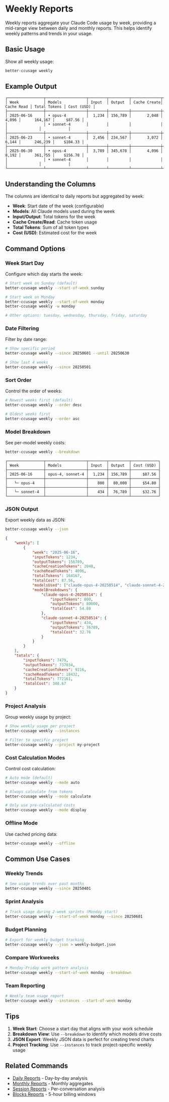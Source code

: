 # Weekly Reports

Weekly reports aggregate your Claude Code usage by week, providing a mid-range view between daily and monthly reports. This helps identify weekly patterns and trends in your usage.

## Basic Usage

Show all weekly usage:

```bash
better-ccusage weekly
```

## Example Output

```
┌────────────────┬──────────────────┬────────┬─────────┬─────────────┬────────────┬──────────────┬────────────┐
│ Week           │ Models           │ Input  │ Output  │ Cache Create│ Cache Read │ Total Tokens │ Cost (USD) │
├────────────────┼──────────────────┼────────┼─────────┼─────────────┼────────────┼──────────────┼────────────┤
│ 2025-06-16     │ • opus-4         │  1,234 │ 156,789 │       2,048 │      4,096 │      164,167 │     $87.56 │
│                │ • sonnet-4       │        │         │             │            │              │            │
├────────────────┼──────────────────┼────────┼─────────┼─────────────┼────────────┼──────────────┼────────────┤
│ 2025-06-23     │ • sonnet-4       │  2,456 │ 234,567 │       3,072 │      6,144 │      246,239 │    $104.33 │
├────────────────┼──────────────────┼────────┼─────────┼─────────────┼────────────┼──────────────┼────────────┤
│ 2025-06-30     │ • opus-4         │  3,789 │ 345,678 │       4,096 │      8,192 │      361,755 │    $156.78 │
│                │ • sonnet-4       │        │         │             │            │              │            │
└────────────────┴──────────────────┴────────┴─────────┴─────────────┴────────────┴──────────────┴────────────┘
```

## Understanding the Columns

The columns are identical to daily reports but aggregated by week:

- **Week**: Start date of the week (configurable)
- **Models**: All Claude models used during the week
- **Input/Output**: Total tokens for the week
- **Cache Create/Read**: Cache token usage
- **Total Tokens**: Sum of all token types
- **Cost (USD)**: Estimated cost for the week

## Command Options

### Week Start Day

Configure which day starts the week:

```bash
# Start week on Sunday (default)
better-ccusage weekly --start-of-week sunday

# Start week on Monday
better-ccusage weekly --start-of-week monday
better-ccusage weekly -w monday

# Other options: tuesday, wednesday, thursday, friday, saturday
```

### Date Filtering

Filter by date range:

```bash
# Show specific period
better-ccusage weekly --since 20250601 --until 20250630

# Show last 4 weeks
better-ccusage weekly --since 20250501
```

### Sort Order

Control the order of weeks:

```bash
# Newest weeks first (default)
better-ccusage weekly --order desc

# Oldest weeks first
better-ccusage weekly --order asc
```

### Model Breakdown

See per-model weekly costs:

```bash
better-ccusage weekly --breakdown
```

```
┌────────────────┬──────────────────┬────────┬─────────┬────────────┐
│ Week           │ Models           │ Input  │ Output  │ Cost (USD) │
├────────────────┼──────────────────┼────────┼─────────┼────────────┤
│ 2025-06-16     │ opus-4, sonnet-4 │  1,234 │ 156,789 │     $87.56 │
├────────────────┼──────────────────┼────────┼─────────┼────────────┤
│   └─ opus-4    │                  │    800 │  80,000 │     $54.80 │
├────────────────┼──────────────────┼────────┼─────────┼────────────┤
│   └─ sonnet-4  │                  │    434 │  76,789 │     $32.76 │
└────────────────┴──────────────────┴────────┴─────────┴────────────┘
```

### JSON Output

Export weekly data as JSON:

```bash
better-ccusage weekly --json
```

```json
{
	"weekly": [
		{
			"week": "2025-06-16",
			"inputTokens": 1234,
			"outputTokens": 156789,
			"cacheCreationTokens": 2048,
			"cacheReadTokens": 4096,
			"totalTokens": 164167,
			"totalCost": 87.56,
			"modelsUsed": ["claude-opus-4-20250514", "claude-sonnet-4-20250514"],
			"modelBreakdowns": {
				"claude-opus-4-20250514": {
					"inputTokens": 800,
					"outputTokens": 80000,
					"totalCost": 54.80
				},
				"claude-sonnet-4-20250514": {
					"inputTokens": 434,
					"outputTokens": 76789,
					"totalCost": 32.76
				}
			}
		}
	],
	"totals": {
		"inputTokens": 7479,
		"outputTokens": 737034,
		"cacheCreationTokens": 9216,
		"cacheReadTokens": 18432,
		"totalTokens": 772161,
		"totalCost": 348.67
	}
}
```

### Project Analysis

Group weekly usage by project:

```bash
# Show weekly usage per project
better-ccusage weekly --instances

# Filter to specific project
better-ccusage weekly --project my-project
```

### Cost Calculation Modes

Control cost calculation:

```bash
# Auto mode (default)
better-ccusage weekly --mode auto

# Always calculate from tokens
better-ccusage weekly --mode calculate

# Only use pre-calculated costs
better-ccusage weekly --mode display
```

### Offline Mode

Use cached pricing data:

```bash
better-ccusage weekly --offline
```

## Common Use Cases

### Weekly Trends

```bash
# See usage trends over past months
better-ccusage weekly --since 20250401
```

### Sprint Analysis

```bash
# Track usage during 2-week sprints (Monday start)
better-ccusage weekly --start-of-week monday --since 20250601
```

### Budget Planning

```bash
# Export for weekly budget tracking
better-ccusage weekly --json > weekly-budget.json
```

### Compare Workweeks

```bash
# Monday-Friday work pattern analysis
better-ccusage weekly --start-of-week monday --breakdown
```

### Team Reporting

```bash
# Weekly team usage report
better-ccusage weekly --instances --start-of-week monday
```

## Tips

1. **Week Start**: Choose a start day that aligns with your work schedule
2. **Breakdown View**: Use `--breakdown` to identify which models drive costs
3. **JSON Export**: Weekly JSON data is perfect for creating trend charts
4. **Project Tracking**: Use `--instances` to track project-specific weekly usage

## Related Commands

- [Daily Reports](/guide/daily-reports) - Day-by-day analysis
- [Monthly Reports](/guide/monthly-reports) - Monthly aggregates
- [Session Reports](/guide/session-reports) - Per-conversation analysis
- [Blocks Reports](/guide/blocks-reports) - 5-hour billing windows

